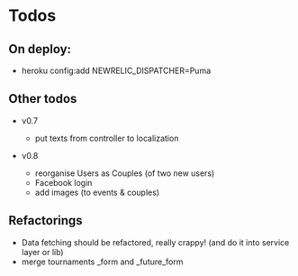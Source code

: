 Todos
====================

On deploy:
---------------------
  - heroku config:add NEWRELIC_DISPATCHER=Puma

Other todos
---------------------

  - v0.7
    - put texts from controller to localization

  - v0.8

    - reorganise Users as Couples (of two new users)
    - Facebook login
    - add images (to events & couples)

Refactorings
---------------------
  - Data fetching should be refactored, really crappy! (and do it into service layer or lib)
  - merge tournaments _form and _future_form
